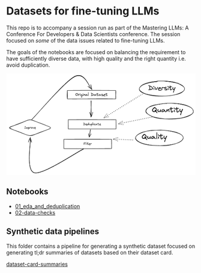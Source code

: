 # Datasets for fine-tuning LLMs

This repo is to accompany a session run as part of the Mastering LLMs: A Conference For Developers & Data Scientists conference. The session focused on _some_ of the data issues related to fine-tuning LLMs.

The goals of the notebooks are focused on balancing the requirement to have sufficiently diverse data, with high quality and the right quantity i.e. avoid duplication.

![Diagram showing goals of the notebooks](goals.png)

## Notebooks

- [01_eda_and_deduplication](01_eda_and_deduplication.ipynb)
- [02-data-checks](02-data-checks.ipynb)

## Synthetic data pipelines

This folder contains a pipeline for generating a synthetic dataset focused on generating tl;dr summaries of datasets based on their dataset card.

[dataset-card-summaries](dataset-card-summaries/)
